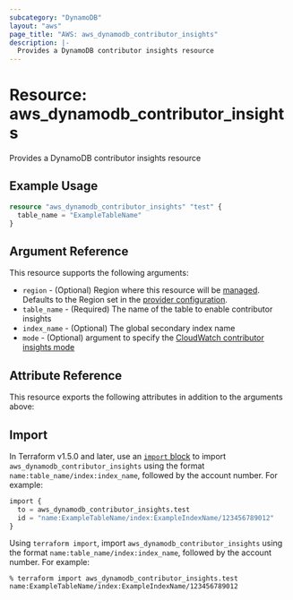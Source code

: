 ```yaml
---
subcategory: "DynamoDB"
layout: "aws"
page_title: "AWS: aws_dynamodb_contributor_insights"
description: |-
  Provides a DynamoDB contributor insights resource
---
```


# Resource: aws_dynamodb_contributor_insights

Provides a DynamoDB contributor insights resource

## Example Usage

```terraform
resource "aws_dynamodb_contributor_insights" "test" {
  table_name = "ExampleTableName"
}
```

## Argument Reference

This resource supports the following arguments:

* `region` - (Optional) Region where this resource will be [managed](https://docs.aws.amazon.com/general/latest/gr/rande.html#regional-endpoints). Defaults to the Region set in the [provider configuration](https://registry.terraform.io/providers/hashicorp/aws/latest/docs#aws-configuration-reference).
* `table_name` - (Required) The name of the table to enable contributor insights
* `index_name` - (Optional) The global secondary index name
* `mode` - (Optional) argument to specify the [CloudWatch contributor insights mode](https://docs.aws.amazon.com/amazondynamodb/latest/developerguide/contributorinsights_HowItWorks.html#contributorinsights_HowItWorks.Modes)

## Attribute Reference

This resource exports the following attributes in addition to the arguments above:

## Import

In Terraform v1.5.0 and later, use an [`import` block](https://developer.hashicorp.com/terraform/language/import) to import `aws_dynamodb_contributor_insights` using the format `name:table_name/index:index_name`, followed by the account number. For example:

```terraform
import {
  to = aws_dynamodb_contributor_insights.test
  id = "name:ExampleTableName/index:ExampleIndexName/123456789012"
}
```

Using `terraform import`, import `aws_dynamodb_contributor_insights` using the format `name:table_name/index:index_name`, followed by the account number. For example:

```console
% terraform import aws_dynamodb_contributor_insights.test name:ExampleTableName/index:ExampleIndexName/123456789012
```
